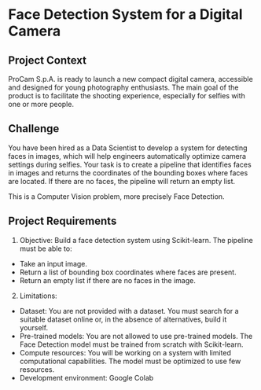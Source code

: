 # Face Detection System for a Digital Camera
## Project Context
ProCam S.p.A. is ready to launch a new compact digital camera, accessible and designed for young photography enthusiasts. The main goal of the product is to facilitate the shooting experience, especially for selfies with one or more people.

## Challenge
You have been hired as a Data Scientist to develop a system for detecting faces in images, which will help engineers automatically optimize camera settings during selfies. Your task is to create a pipeline that identifies faces in images and returns the coordinates of the bounding boxes where faces are located. If there are no faces, the pipeline will return an empty list.

This is a Computer Vision problem, more precisely Face Detection.

## Project Requirements
1. Objective: Build a face detection system using Scikit-learn. The pipeline must be able to:

 - Take an input image.
- Return a list of bounding box coordinates where faces are present.
- Return an empty list if there are no faces in the image.

2. Limitations:

- Dataset: You are not provided with a dataset. You must search for a suitable dataset online or, in the absence of alternatives, build it yourself.
- Pre-trained models: You are not allowed to use pre-trained models. The Face Detection model must be trained from scratch with Scikit-learn.
- Compute resources: You will be working on a system with limited computational capabilities. The model must be optimized to use few resources.
- Development environment: Google Colab
